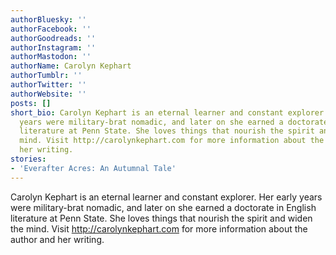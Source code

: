 ```yaml
---
authorBluesky: ''
authorFacebook: ''
authorGoodreads: ''
authorInstagram: ''
authorMastodon: ''
authorName: Carolyn Kephart
authorTumblr: ''
authorTwitter: ''
authorWebsite: ''
posts: []
short_bio: Carolyn Kephart is an eternal learner and constant explorer. Her early
  years were military-brat nomadic, and later on she earned a doctorate in English
  literature at Penn State. She loves things that nourish the spirit and widen the
  mind. Visit http://carolynkephart.com for more information about the author and
  her writing.
stories:
- 'Everafter Acres: An Autumnal Tale'
---
```


Carolyn Kephart is an eternal learner and constant explorer. Her early years were military-brat nomadic, and later on she earned a doctorate in English literature at Penn State. She loves things that nourish the spirit and widen the mind. Visit http://carolynkephart.com for more information about the author and her writing.